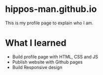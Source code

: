 # hippos-man.github.io
This is my profile page to explain who I am.

# What I learned
- Build profile page with HTML, CSS and JS
- Publish website with Github pages
- Build Responsive design
